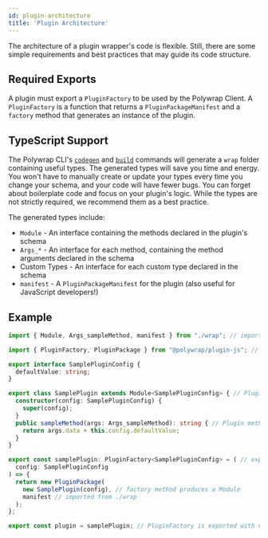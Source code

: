 ```yaml
---
id: plugin-architecture
title: 'Plugin Architecture'
---
```


The architecture of a plugin wrapper's code is flexible.
Still, there are some simple requirements and best practices that may guide its code structure.

## Required Exports

A plugin must export a `PluginFactory` to be used by the Polywrap Client.
A `PluginFactory` is a function that returns a `PluginPackageManifest` and a `factory` method that generates an instance of the plugin.

## TypeScript Support

The Polywrap CLI's [`codegen`](https://github.com/polywrap/cli/tree/origin-dev/packages/cli#codegen--g) and [`build`](https://github.com/polywrap/cli/tree/origin-dev/packages/cli#build--b) commands will generate a `wrap` folder containing useful types.
The generated types will save you time and energy.
You won't have to manually create or update your types every time you change your schema, and your code will have fewer bugs.
You can forget about boilerplate code and focus on your plugin's logic.
While the types are not strictly required, we recommend them as a best practice.

The generated types include:
 - `Module` - An interface containing the methods declared in the plugin's schema
 - `Args_*` - An interface for each method, containing the method arguments declared in the schema
 - Custom Types - An interface for each custom type declared in the schema
 - `manifest` - A `PluginPackageManifest` for the plugin (also useful for JavaScript developers!)

## Example

```typescript title="Example: plugin template
import { Module, Args_sampleMethod, manifest } from "./wrap"; // imports from generated "wrap" folder

import { PluginFactory, PluginPackage } from "@polywrap/plugin-js"; // plugin must export a PluginFactory

export interface SamplePluginConfig {
  defaultValue: string;
}

export class SamplePlugin extends Module<SamplePluginConfig> { // Plugin inherits from Module
  constructor(config: SamplePluginConfig) {
    super(config);
  }
  public sampleMethod(args: Args_sampleMethod): string { // Plugin method accepts Args_* as sole argument
    return args.data + this.config.defaultValue;
  }
}

export const samplePlugin: PluginFactory<SamplePluginConfig> = ( // exported PluginFactory is used by Polywrap client
  config: SamplePluginConfig
) => {
  return new PluginPackage(
    new SamplePlugin(config), // factory method produces a Module
    manifest // imported from ./wrap
  );
};

export const plugin = samplePlugin; // PluginFactory is exported with name "plugin"
```